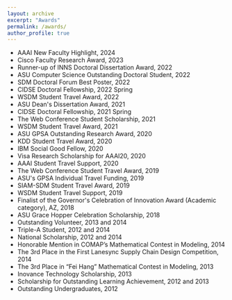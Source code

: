 ```yaml
---
layout: archive
excerpt: "Awards"
permalink: /awards/
author_profile: true
---
```

*   AAAI New Faculty Highlight, 2024
*   Cisco Faculty Research Award, 2023
*   Runner-up of INNS Doctoral Dissertation Award, 2022
*   ASU Computer Science Outstanding Doctoral Student, 2022
*   SDM Doctoral Forum Best Poster, 2022
*   CIDSE Doctoral Fellowship, 2022 Spring
*   WSDM Student Travel Award, 2022
*   ASU Dean's Dissertation Award, 2021
*   CIDSE Doctoral Fellowship, 2021 Spring
*   The Web Conference Student Scholarship, 2021
*   WSDM Student Travel Award, 2021
*   ASU GPSA Outstanding Research Award, 2020
*   KDD Student Travel Award, 2020
*   IBM Social Good Fellow, 2020
*   Visa Research Scholarship for AAAI20, 2020
*   AAAI Student Travel Support, 2020
*   The Web Conference Student Travel Award, 2019
*   ASU's GPSA Individual Travel Funding, 2019
*   SIAM-SDM Student Travel Award, 2019
*   WSDM Student Travel Support, 2019
*   Finalist of the Governor's Celebration of Innovation Award (Academic category), AZ, 2018
*   ASU Grace Hopper Celebration Scholarship, 2018
*   Outstanding Volunteer, 2013 and 2014
*   Triple-A Student, 2012 and 2014
*   National Scholarship, 2012 and 2014
*   Honorable Mention in COMAP’s Mathematical Contest in Modeling, 2014
*   The 3rd Place in the First Lanesync Supply Chain Design Competition, 2014
*   The 3rd Place in “Fei Hang” Mathematical Contest in Modeling, 2013
*   Inovance Technology Scholarship, 2013
*   Scholarship for Outstanding Learning Achievement, 2012 and 2013
*   Outstanding Undergraduates, 2012
